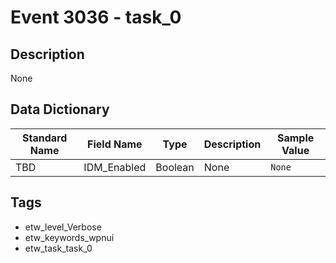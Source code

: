 # Event 3036 - task_0

## Description
None

## Data Dictionary
|Standard Name|Field Name|Type|Description|Sample Value|
|---|---|---|---|---|
|TBD|IDM_Enabled|Boolean|None|`None`|

## Tags
* etw_level_Verbose
* etw_keywords_wpnui
* etw_task_task_0